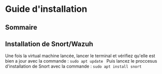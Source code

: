 # Guide d'installation
## Sommaire
## Installation de Snort/Wazuh
Une fois la virtual machine lancée, lancer le terminal et vérifiez qu'elle est bien a jour avec la commande :
```sudo apt update ```
Puis lancez le proccesus d'installation de Snort avec la commande :
```sudo apt install snort```